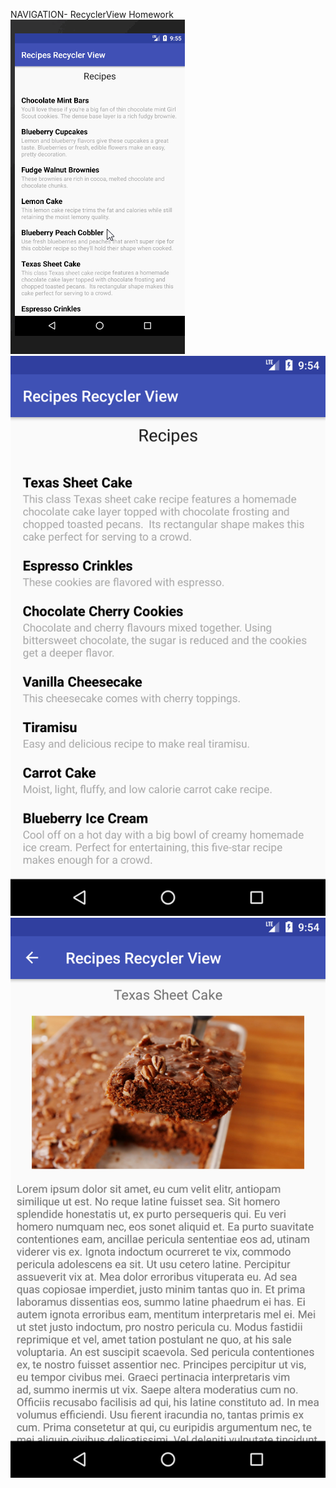 
NAVIGATION- RecyclerView Homework <br>
![GIF of Recycler View Recipe Applicaition ](./RecyclerViewHomework.gif) <br/>
![Screenshot of first look of RecyclerView Recipe Application ](./FirstView.png) <br>
![Screenshot of detail look after clicking a particular item of RecyclerView Recipe Application ](./Details.png) <br>
